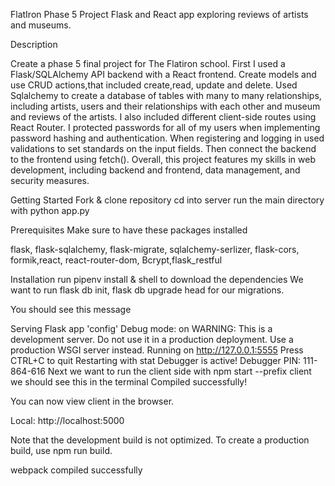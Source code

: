 FlatIron Phase 5 Project
Flask and React app exploring reviews of artists and museums.

Description

Create a phase 5 final project for The Flatiron school. First I used a Flask/SQLAlchemy API backend with a React frontend. Create models and use CRUD actions,that included create,read, update and delete. Used Sqlalchemy to create a database of tables with many to many relationships, including artists, users and their relationships with each other and museum and reviews of the artists. I also included different client-side routes using React Router. I protected passwords for all of my users when implementing password hashing and authentication. When registering and logging in used validations to set standards on the input fields. Then connect the backend to the frontend using fetch(). Overall, this project features my skills in web development, including backend and frontend, data management, and security measures.

Getting Started Fork & clone repository cd into server run the main directory with python app.py

Prerequisites Make sure to have these packages installed

flask, flask-sqlalchemy, flask-migrate, sqlalchemy-serlizer, flask-cors, formik,react, react-router-dom, Bcrypt,flask_restful

Installation run pipenv install & shell to download the dependencies We want to run flask db init, flask db upgrade head for our migrations.

You should see this message

Serving Flask app 'config' Debug mode: on WARNING: This is a development server. Do not use it in a production deployment. Use a production WSGI server instead. Running on http://127.0.0.1:5555 Press CTRL+C to quit Restarting with stat Debugger is active! Debugger PIN: 111-864-616 Next we want to run the client side with npm start --prefix client we should see this in the terminal Compiled successfully!

You can now view client in the browser.

Local: http://localhost:5000

Note that the development build is not optimized. To create a production build, use npm run build.

webpack compiled successfully